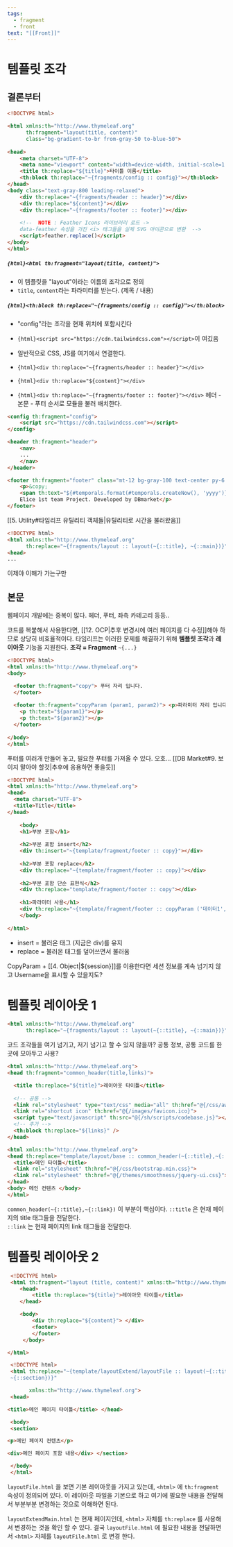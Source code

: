 ```yaml
---
tags:
  - fragment
  - front
text: "[[Front]]"
---
```

# 템플릿 조각

## 결론부터

~~~HTML title:"Layout" hl:4,11,14-16
<!DOCTYPE html>  

<html xmlns:th="http://www.thymeleaf.org"  
      th:fragment="layout(title, content)"  
      class="bg-gradient-to-br from-gray-50 to-blue-50">  
      
<head>  
    <meta charset="UTF-8">  
    <meta name="viewport" content="width=device-width, initial-scale=1.0">  
    <title th:replace="${title}">타이틀 이름</title>  
    <th:block th:replace="~{fragments/config :: config}"></th:block>  
</head>  
<body class="text-gray-800 leading-relaxed">  
    <div th:replace="~{fragments/header :: header}"></div>  
    <div th:replace="${content}"></div>  
    <div th:replace="~{fragments/footer :: footer}"></div>  
  
    <!--  NOTE : Feather Icons 라이브러리 로드 -> 
    data-feather 속성을 가진 <i> 태그들을 실제 SVG 아이콘으로 변환  -->  
    <script>feather.replace()</script>  
</body>  
</html>
~~~

##### `{html}<html th:fragment="layout(title, content)">` 
- 이 템플릿을 "layout"이라는 이름의 조각으로 정의
- `title`, `content`라는 파라미터를 받는다. (제목 / 내용)
##### `{html}<th:block th:replace="~{fragments/config :: config}"></th:block>`
- "config"라는 조각을 현재 위치에 포함시킨다
- `{html}<script src="https://cdn.tailwindcss.com"></script>`이 여깄음
- 일반적으로 CSS, JS를 여기에서 연결한다.

- `{html}<div th:replace="~{fragments/header :: header}"></div>`
- `{html}<div th:replace="${content}"></div>  `
- `{html}<div th:replace="~{fragments/footer :: footer}"></div>`
헤더 - 본문 - 푸터 순서로 모듈을 불러 배치한다.

~~~html title:"Config"
<config th:fragment="config">  
	<script src="https://cdn.tailwindcss.com"></script>
</config>
~~~


~~~HTML title:"header" 
<header th:fragment="header">
	<nav>
	...
	</nav>
</header>
~~~

~~~html title:"footer"
<footer th:fragment="footer" class="mt-12 bg-gray-100 text-center py-6 text-gray-600">  
    <p>&copy; 
    <span th:text="${#temporals.format(#temporals.createNow(), 'yyyy')}"></span> 
    Elice 1st team Project. Developed by DBmarket</p>  
</footer>
~~~
[[5. Utility#타임리프 유틸리티 객체들|유틸리티로 시간을 불러왔음]]

~~~html title:"content" hl:3
<!DOCTYPE html>  
<html xmlns:th="http://www.thymeleaf.org"  
      th:replace="~{fragments/layout :: layout(~{::title}, ~{::main})}">  
<head>
...

~~~
이제야 이해가 가는구만

## 본문
웹페이지 개발에는 중복이 많다.
헤더, 푸터, 좌측 카테고리 등등.. 

코드를 복붙해서 사용한다면, [[12. OCP|추후 변경시에 여러 페이지를 다 수정]]해야 하므로 상당히 비효율적이다.
타임리프는 이러한 문제를 해결하기 위해 **템플릿 조각**과 **레이아웃** 기능을 지원한다.
**조각 = Fragment**
`~{...}` 

~~~HTML title:"Footer"
<!DOCTYPE html>  
<html xmlns:th="http://www.thymeleaf.org">  
<body>  

  <footer th:fragment="copy"> 푸터 자리 입니다.  
  </footer>  
  
  <footer th:fragment="copyParam (param1, param2)"> <p>파라미터 자리 입니다.</p>  
    <p th:text="${param1}"></p>  
    <p th:text="${param2}"></p>  
  </footer>  
  
</body>  
</html>
~~~
푸터를 여러개 만들어 놓고, 필요한 푸터를 가져올 수 있다. 오호... [[DB Market#9. 보이지 말아야 할것|추후에 응용하면 좋을듯]]


~~~HTML title:"푸터 불러오기"
<!DOCTYPE html>  
<html xmlns:th="http://www.thymeleaf.org">  
<head>  
  <meta charset="UTF-8">  
  <title>Title</title>  
</head>  
  
    <body>  
    <h1>부분 포함</h1>  
  
    <h2>부분 포함 insert</h2>  
    <div th:insert="~{template/fragment/footer :: copy}"></div>  
  
    <h2>부분 포함 replace</h2>  
    <div th:replace="~{template/fragment/footer :: copy}"></div>  
  
    <h2>부분 포함 단순 표현식</h2>  
    <div th:replace="template/fragment/footer :: copy"></div>  
  
    <h1>파라미터 사용</h1>  
    <div th:replace="~{template/fragment/footer :: copyParam ('데이터1', '데이터2')}"></div>  
    </body>  
  
</html>
~~~
- insert = 불러온 태그 (지금은 div)를 유지
- replace = 불러온 태그를 덮어쓰면서 불러옴

CopyParam + [[4. Object|${session}]]를 이용한다면 세션 정보를 계속 넘기지 않고 Username을 표시할 수 있을지도?

# 템플릿 레이아웃 1

~~~HTML title:"DB Market"
<html xmlns:th="http://www.thymeleaf.org"  
      th:replace="~{fragments/layout :: layout(~{::title}, ~{::main})}">
~~~

코드 조각들을 여기 넘기고, 저기 넘기고 할 수 있지 않을까?
공통 정보, 공통 코드를 한곳에 모아두고 사용?

~~~HTML
<html xmlns:th="http://www.thymeleaf.org">  
<head th:fragment="common_header(title,links)">  

  <title th:replace="${title}">레이아웃 타이틀</title>  
  
  <!-- 공통 -->  
  <link rel="stylesheet" type="text/css" media="all" th:href="@{/css/awesomeapp.css}">  
  <link rel="shortcut icon" th:href="@{/images/favicon.ico}">  
  <script type="text/javascript" th:src="@{/sh/scripts/codebase.js}"></script>  
  <!-- 추가 -->  
  <th:block th:replace="${links}" />  
</head>
~~~

~~~HTML
<html xmlns:th="http://www.thymeleaf.org">  
<head th:replace="template/layout/base :: common_header(~{::title},~{::link})">  
  <title>메인 타이틀</title>  
  <link rel="stylesheet" th:href="@{/css/bootstrap.min.css}">  
  <link rel="stylesheet" th:href="@{/themes/smoothness/jquery-ui.css}">  
</head>  
<body> 메인 컨텐츠 </body>  
</html>
~~~

`common_header(~{::title},~{::link})` 이 부분이 핵심이다. 
`::title` 은 현재 페이지의 title 태그들을 전달한다.  
`::link` 는 현재 페이지의 link 태그들을 전달한다.


# 템플릿 레이아웃 2
~~~html
 <!DOCTYPE html>
 <html th:fragment="layout (title, content)" xmlns:th="http://www.thymeleaf.org">
	<head>
		<title th:replace="${title}">레이아웃 타이틀</title> 
	</head>

	<body>  
		<div th:replace="${content}"> </div>
		<footer> 
		</footer>
	 </body>

</html>
~~~


~~~html
 <!DOCTYPE html>
 <html th:replace="~{template/layoutExtend/layoutFile :: layout(~{::title},
 ~{::section})}"

       xmlns:th="http://www.thymeleaf.org">
 <head>

<title>메인 페이지 타이틀</title> </head>

 <body>
 <section>

<p>메인 페이지 컨텐츠</p>

<div>메인 페이지 포함 내용</div> </section>

 </body>
 </html>
 ~~~
`layoutFile.html` 을 보면 기본 레이아웃을 가지고 있는데, `<html>` 에 `th:fragment` 속성이 정의되어 있다. 이 레이아웃 파일을 기본으로 하고 여기에 필요한 내용을 전달해서 부분부분 변경하는 것으로 이해하면 된다.

`layoutExtendMain.html` 는 현재 페이지인데, `<html>` 자체를 `th:replace` 를 사용해서 변경하는 것을 확인 할 수 있다. 결국 `layoutFile.html` 에 필요한 내용을 전달하면서 `<html>` 자체를 `layoutFile.html` 로 변경 한다.